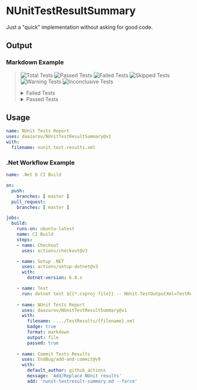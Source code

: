 # NUnitTestResultSummary

Just a "quick" implementation without asking for good code.

## Output

### Markdown Example
> ![Total Tests](https://img.shields.io/badge/Total_Tests-4-white)
> ![Passed Tests](https://img.shields.io/badge/Passed_Tests-3-green)
> ![Failed Tests](https://img.shields.io/badge/Failed_Tests-1-red)
> ![Skipped Tests](https://img.shields.io/badge/Skipped_Tests-0-blue)
> ![Warning Tests](https://img.shields.io/badge/Warning_Tests-0-orange)
> ![Inconclusive Tests](https://img.shields.io/badge/Inconclusive_Tests-0-white)
>
> <details>
> <summary>Failed Tests</summary>
>
> Name | Result | Reason 
> --- | --- | --- 
> ```Hashes_Not_Equals``` | Failed :red_circle: | <details><summary>Details</summary> <sub>Assert.That(hash1, Is.Not.EqualTo(hash2))<br>  Expected: not equal to "4F7F6A4AE46676D9751FDCCDF15AE1E6A200ED0DE5653E06390148928C642006"<br>  But was:  "4F7F6A4AE46676D9751FDCCDF15AE1E6A200ED0DE5653E06390148928C642006"<br></sub></details>
>
> </details>
>
> <details>
> <summary>Passed Tests</summary>
>
> Name |Result |Duration |
> --- | --- | --- | 
> ```Your Test Name 1``` |Passed :green_circle: |00:00:01.4840840 |
> ```Your Test Name 2``` |Passed :green_circle: |00:00:00.1617480 |
> ```Your Test Name 3``` |Passed :green_circle: |00:00:00.2888900 |
>
> </details> 


## Usage

```yaml
name: NUnit Tests Report
uses: daazarov/NUnitTestResultSummary@v1
with:
  filename: nunit.test.results.xml
```


### .Net Workflow Example

```yaml
name: .Net 6 CI Build

on:
  push:
    branches: [ master ]
  pull_request:
    branches: [ master ]

jobs:
  build:
    runs-on: ubuntu-latest
    name: CI Build
    steps:
    - name: Checkout
      uses: actions/checkout@v3

    - name: Setup .NET
      uses: actions/setup-dotnet@v3
      with:
        dotnet-version: 6.0.x

    - name: Test
      run: dotnet test ${{*.csproj file}} -- NUnit.TestOutputXml=TestResults
    
    - name: NUnit Tests Report
      uses: daazarov/NUnitTestResultSummary@v1
      with:
        filename: ..../TestResults/{filename}.xml
        badge: true
        format: markdown
        output: file
        passed: true
        
    - name: Commit Tests Results
      uses: EndBug/add-and-commit@v9
      with:
        default_author: github_actions
        message: 'Add/Replace NUnit results'
        add: 'nunit-testresult-summary.md --force'
```
